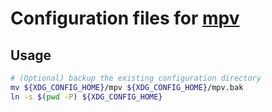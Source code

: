 # Configuration files for [mpv](https://mpv.io)

## Usage

```bash
# (Optional) backup the existing configuration directory
mv ${XDG_CONFIG_HOME}/mpv ${XDG_CONFIG_HOME}/mpv.bak
ln -s $(pwd -P) ${XDG_CONFIG_HOME}
```
